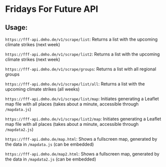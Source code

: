 # Fridays For Future API

## Usage:

`https://fff-api.dmho.de/v1/scrape/list`: Returns a list with the upcoming climate strikes (next week)

`https://fff-api.dmho.de/v1/scrape/list2`: Returns a list with the upcoming climate strikes (next week)

`https://fff-api.dmho.de/v1/scrape/groups`: Returns a list with all regional groups

`https://fff-api.dmho.de/v1/scrape/list/all`: Returns a list with the upcoming climate strikes (all weeks)

`https://fff-api.dmho.de/v1/scrape/list/map`: Initiates generating a Leaflet map file with all places (takes about a minute, accessible through `/mapdata.js`)

`https://fff-api.dmho.de/v1/scrape/list2/map`: Initiates generating a Leaflet map file with all places (takes about a minute, accessible through `/mapdata2.js`)

`https://fff-api.dmho.de/map.html`: Shows a fullscreen map, generated by the data in `/mapdata.js` (can be embedded)

`https://fff-api.dmho.de/map2.html`: Shows a fullscreen map, generated by the data in `/mapdata2.js` (can be embedded)